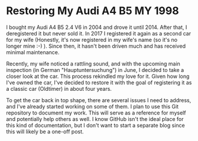# Restoring My Audi A4 B5 MY 1998

I bought my Audi A4 B5 2.4 V6 in 2004 and drove it until 2014. After that, I deregistered it but never sold it. In 2017 I registered it again as a second car for my wife (Honestly, it's now registered in my wife's name (so it's no longer mine :-) ). Since then, it hasn't been driven much and has received minimal maintenance.

Recently, my wife noticed a rattling sound, and with the upcoming main inspection (in German "Hauptuntersuchung")  in June, I decided to take a closer look at the car. This process rekindled my love for it. Given how long I've owned the car, I've decided to restore it with the goal of registering it as a classic car (Oldtimer) in about four years.

To get the car back in top shape, there are several issues I need to address, and I've already started working on some of them. I plan to use this Git repository to document my work. This will serve as a reference for myself and potentially help others as well. I know GitHub isn't the ideal place for this kind of documentation, but I don't want to start a separate blog since this will likely be a one-off post.


